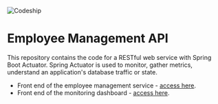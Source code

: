 ![Codeship](https://img.shields.io/codeship/b8627a42-df0a-41b6-a3cb-449bd8da8825?style=flat-square)

# Employee Management API
This repository contains the code for a RESTful web service with Spring Boot Actuator.
Spring Actuator is used to monitor, gather metrics, understand an application's database traffic or state.

- Front end of the employee management service - [access here](https://employee-manager-front.herokuapp.com/).
- Front end of the monitoring dashboard - [access here](https://system-monitoring-dashboard.herokuapp.com/).
